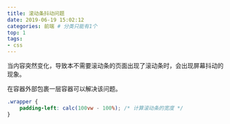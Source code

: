 ```yaml
---
title: 滚动条抖动问题
date: 2019-06-19 15:02:12
categories: 前端 # 分类只能有1个
top: 1
tags:
- css
---
```

当内容突然变化，导致本不需要滚动条的页面出现了滚动条时，会出现屏幕抖动的现象。
<!-- more -->
在容器外部包裹一层容器可以解决该问题。

```css
.wrapper {
    padding-left: calc(100vw - 100%); /* 计算滚动条的宽度 */
}
```